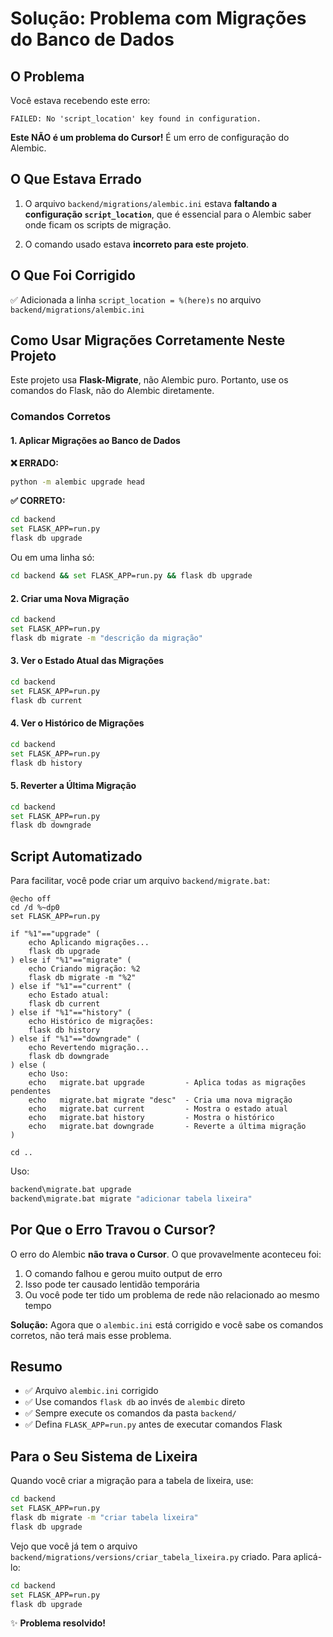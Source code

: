 # Solução: Problema com Migrações do Banco de Dados

## O Problema

Você estava recebendo este erro:
```
FAILED: No 'script_location' key found in configuration.
```

**Este NÃO é um problema do Cursor!** É um erro de configuração do Alembic.

## O Que Estava Errado

1. O arquivo `backend/migrations/alembic.ini` estava **faltando a configuração `script_location`**, que é essencial para o Alembic saber onde ficam os scripts de migração.

2. O comando usado estava **incorreto para este projeto**.

## O Que Foi Corrigido

✅ Adicionada a linha `script_location = %(here)s` no arquivo `backend/migrations/alembic.ini`

## Como Usar Migrações Corretamente Neste Projeto

Este projeto usa **Flask-Migrate**, não Alembic puro. Portanto, use os comandos do Flask, não do Alembic diretamente.

### Comandos Corretos

#### 1. Aplicar Migrações ao Banco de Dados

**❌ ERRADO:**
```bash
python -m alembic upgrade head
```

**✅ CORRETO:**
```bash
cd backend
set FLASK_APP=run.py
flask db upgrade
```

Ou em uma linha só:
```bash
cd backend && set FLASK_APP=run.py && flask db upgrade
```

#### 2. Criar uma Nova Migração

```bash
cd backend
set FLASK_APP=run.py
flask db migrate -m "descrição da migração"
```

#### 3. Ver o Estado Atual das Migrações

```bash
cd backend
set FLASK_APP=run.py
flask db current
```

#### 4. Ver o Histórico de Migrações

```bash
cd backend
set FLASK_APP=run.py
flask db history
```

#### 5. Reverter a Última Migração

```bash
cd backend
set FLASK_APP=run.py
flask db downgrade
```

## Script Automatizado

Para facilitar, você pode criar um arquivo `backend/migrate.bat`:

```batch
@echo off
cd /d %~dp0
set FLASK_APP=run.py

if "%1"=="upgrade" (
    echo Aplicando migrações...
    flask db upgrade
) else if "%1"=="migrate" (
    echo Criando migração: %2
    flask db migrate -m "%2"
) else if "%1"=="current" (
    echo Estado atual:
    flask db current
) else if "%1"=="history" (
    echo Histórico de migrações:
    flask db history
) else if "%1"=="downgrade" (
    echo Revertendo migração...
    flask db downgrade
) else (
    echo Uso:
    echo   migrate.bat upgrade         - Aplica todas as migrações pendentes
    echo   migrate.bat migrate "desc"  - Cria uma nova migração
    echo   migrate.bat current         - Mostra o estado atual
    echo   migrate.bat history         - Mostra o histórico
    echo   migrate.bat downgrade       - Reverte a última migração
)

cd ..
```

Uso:
```bash
backend\migrate.bat upgrade
backend\migrate.bat migrate "adicionar tabela lixeira"
```

## Por Que o Erro Travou o Cursor?

O erro do Alembic **não trava o Cursor**. O que provavelmente aconteceu foi:

1. O comando falhou e gerou muito output de erro
2. Isso pode ter causado lentidão temporária
3. Ou você pode ter tido um problema de rede não relacionado ao mesmo tempo

**Solução:** Agora que o `alembic.ini` está corrigido e você sabe os comandos corretos, não terá mais esse problema.

## Resumo

- ✅ Arquivo `alembic.ini` corrigido
- ✅ Use comandos `flask db` ao invés de `alembic` direto
- ✅ Sempre execute os comandos da pasta `backend/`
- ✅ Defina `FLASK_APP=run.py` antes de executar comandos Flask

## Para o Seu Sistema de Lixeira

Quando você criar a migração para a tabela de lixeira, use:

```bash
cd backend
set FLASK_APP=run.py
flask db migrate -m "criar tabela lixeira"
flask db upgrade
```

Vejo que você já tem o arquivo `backend/migrations/versions/criar_tabela_lixeira.py` criado. Para aplicá-lo:

```bash
cd backend
set FLASK_APP=run.py
flask db upgrade
```

✨ **Problema resolvido!**

